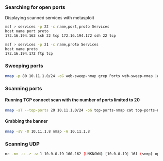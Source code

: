 ### Searching for open ports 

Displaying scanned services with metasploit 

```bash
msf > services -p 22 -c name,port,proto Services
host name port proto
172.16.194.163 ssh 22 tcp 172.16.194.172 ssh 22 tcp
```

```bash
msf > services -p 21 -c name,proto Services
host name proto
172.16.194.172 ftp tcp
```

### Sweeping ports 

```bash
nmap -p 80 10.11.1.0/24 -oG web-sweep-nmap grep Ports web-sweep-nmap |grep open |cut -d" " -f2
```

### Scanning ports 

#### Running TCP connect scan with the number of ports limited to 20 

```bash
nmap -sT --top-ports 20 10.11.1.0/24 -oG top-ports-nmap cat top-ports-nmap |grep 21/open |cut -d" " -f2
```

#### Grabbing the banner 

```bash
nmap -sV -O 10.11.1.8 nmap -A 10.11.1.8
```

### Scanning UDP 

```bash
nc -nv -u -z -w 1 10.0.0.19 160-162 (UNKNOWN) [10.0.0.19] 161 (snmp) open
```